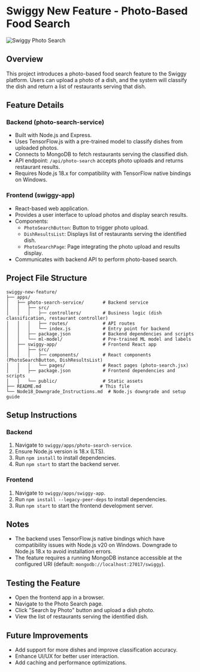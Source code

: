 # Swiggy New Feature - Photo-Based Food Search

![Swiggy Photo Search](./docs/images/photo-search-banner.png)

## Overview
This project introduces a photo-based food search feature to the Swiggy platform. Users can upload a photo of a dish, and the system will classify the dish and return a list of restaurants serving that dish.

## Feature Details

### Backend (photo-search-service)
- Built with Node.js and Express.
- Uses TensorFlow.js with a pre-trained model to classify dishes from uploaded photos.
- Connects to MongoDB to fetch restaurants serving the classified dish.
- API endpoint: `/api/photo-search` accepts photo uploads and returns restaurant results.
- Requires Node.js 18.x for compatibility with TensorFlow native bindings on Windows.

### Frontend (swiggy-app)
- React-based web application.
- Provides a user interface to upload photos and display search results.
- Components:
  - `PhotoSearchButton`: Button to trigger photo upload.
  - `DishResultsList`: Displays list of restaurants serving the identified dish.
  - `PhotoSearchPage`: Page integrating the photo upload and results display.
- Communicates with backend API to perform photo-based search.

## Project File Structure

```
swiggy-new-feature/
├── apps/
│   ├── photo-search-service/       # Backend service
│   │   ├── src/
│   │   │   ├── controllers/        # Business logic (dish classification, restaurant controller)
│   │   │   ├── routes/             # API routes
│   │   │   └── index.js            # Entry point for backend
│   │   ├── package.json            # Backend dependencies and scripts
│   │   └── ml-model/               # Pre-trained ML model and labels
│   ├── swiggy-app/                 # Frontend React app
│   │   ├── src/
│   │   │   ├── components/         # React components (PhotoSearchButton, DishResultsList)
│   │   │   └── pages/              # React pages (photo-search.jsx)
│   │   ├── package.json            # Frontend dependencies and scripts
│   │   └── public/                 # Static assets
├── README.md                      # This file
└── Node18_Downgrade_Instructions.md  # Node.js downgrade and setup guide
```


## Setup Instructions

### Backend
1. Navigate to `swiggy/apps/photo-search-service`.
2. Ensure Node.js version is 18.x (LTS).
3. Run `npm install` to install dependencies.
4. Run `npm start` to start the backend server.

### Frontend
1. Navigate to `swiggy/apps/swiggy-app`.
2. Run `npm install --legacy-peer-deps` to install dependencies.
3. Run `npm start` to start the frontend development server.

## Notes
- The backend uses TensorFlow.js native bindings which have compatibility issues with Node.js v20 on Windows. Downgrade to Node.js 18.x to avoid installation errors.
- The feature requires a running MongoDB instance accessible at the configured URI (default: `mongodb://localhost:27017/swiggy`).

## Testing the Feature
- Open the frontend app in a browser.
- Navigate to the Photo Search page.
- Click "Search by Photo" button and upload a dish photo.
- View the list of restaurants serving the identified dish.

## Future Improvements
- Add support for more dishes and improve classification accuracy.
- Enhance UI/UX for better user interaction.
- Add caching and performance optimizations.
